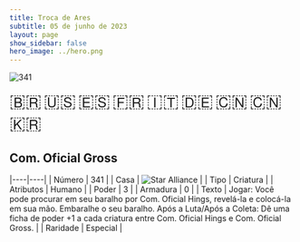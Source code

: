 ```yaml
---
title: Troca de Ares
subtitle: 05 de junho de 2023
layout: page
show_sidebar: false
hero_image: ../hero.png
---
```


![341](https://mastervault-storage-prod.s3.amazonaws.com/media/card_front/pt/600_341_f93f7f4264d4_pt.png)

<span title="Português" style="font-size: 32px;cursor: pointer;" onclick="javascript:document.querySelector('img[alt=\'341\']').src=document.querySelector('img[alt=\'341\']').src.replace(/card_front\/[^/]+/, 'card_front/pt').replace(/_[^/.0-9]+\.png/, '_pt.png')">🇧🇷</span>
<span title="English" style="font-size: 32px;cursor: pointer;" onclick="javascript:document.querySelector('img[alt=\'341\']').src=document.querySelector('img[alt=\'341\']').src.replace(/card_front\/[^/]+/, 'card_front/en').replace(/_[^/.0-9]+\.png/, '_en.png')">🇺🇸</span>
<span title="Español" style="font-size: 32px;cursor: pointer;" onclick="javascript:document.querySelector('img[alt=\'341\']').src=document.querySelector('img[alt=\'341\']').src.replace(/card_front\/[^/]+/, 'card_front/es').replace(/_[^/.0-9]+\.png/, '_es.png')">🇪🇸</span>
<span title="Français" style="font-size: 32px;cursor: pointer;" onclick="javascript:document.querySelector('img[alt=\'341\']').src=document.querySelector('img[alt=\'341\']').src.replace(/card_front\/[^/]+/, 'card_front/fr').replace(/_[^/.0-9]+\.png/, '_fr.png')">🇫🇷</span>
<span title="Italiano" style="font-size: 32px;cursor: pointer;" onclick="javascript:document.querySelector('img[alt=\'341\']').src=document.querySelector('img[alt=\'341\']').src.replace(/card_front\/[^/]+/, 'card_front/it').replace(/_[^/.0-9]+\.png/, '_it.png')">🇮🇹</span>
<span title="Deutsche" style="font-size: 32px;cursor: pointer;" onclick="javascript:document.querySelector('img[alt=\'341\']').src=document.querySelector('img[alt=\'341\']').src.replace(/card_front\/[^/]+/, 'card_front/de').replace(/_[^/.0-9]+\.png/, '_de.png')">🇩🇪</span>
<span title="简体中文" style="font-size: 32px;cursor: pointer;" onclick="javascript:document.querySelector('img[alt=\'341\']').src=document.querySelector('img[alt=\'341\']').src.replace(/card_front\/[^/]+/, 'card_front/zh-hans').replace(/_[^/.0-9]+\.png/, '_zh-hans.png')">🇨🇳</span>
<span title="繁體中文" style="font-size: 32px;cursor: pointer;" onclick="javascript:document.querySelector('img[alt=\'341\']').src=document.querySelector('img[alt=\'341\']').src.replace(/card_front\/[^/]+/, 'card_front/zh-hant').replace(/_[^/.0-9]+\.png/, '_zh-hant.png')">🇨🇳</span>
<span title="한국어" style="font-size: 32px;cursor: pointer;" onclick="javascript:document.querySelector('img[alt=\'341\']').src=document.querySelector('img[alt=\'341\']').src.replace(/card_front\/[^/]+/, 'card_front/ko').replace(/_[^/.0-9]+\.png/, '_ko.png')">🇰🇷</span>

## Com. Oficial Gross

|----|----|
| Número | 341 |
| Casa | ![Star Alliance](https://archonarcana.com/images/thumb/7/7d/Star_Alliance.png/22px-Star_Alliance.png "Aliança Estelar") |
| Tipo | Criatura |
| Atributos | Humano |
| Poder | 3 |
| Armadura | 0 |
| Texto | Jogar: Você pode procurar em seu baralho por Com. Oficial Hings, revelá-la e colocá-la em sua mão. Embaralhe o seu baralho. Após a Luta/Após a Coleta: Dê uma ficha de poder +1 a cada criatura entre Com. Oficial Hings e Com. Oficial Gross. |
| Raridade | Especial |

